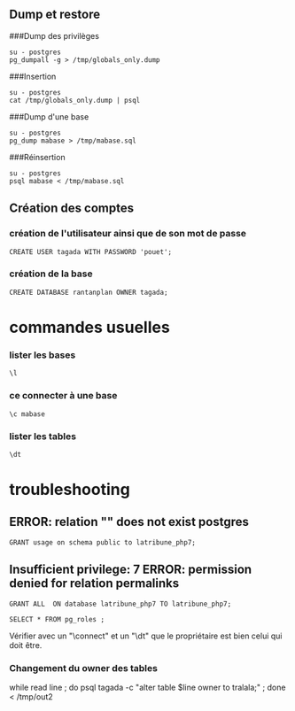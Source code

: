 ## Dump et restore
###Dump des privilèges
```
su - postgres
pg_dumpall -g > /tmp/globals_only.dump
```
###Insertion
```
su - postgres
cat /tmp/globals_only.dump | psql
```

###Dump d'une base 
```
su - postgres
pg_dump mabase > /tmp/mabase.sql
```
###Réinsertion 
```
su - postgres
psql mabase < /tmp/mabase.sql
```
## Création des comptes
### création de l'utilisateur ainsi que de son mot de passe
```
CREATE USER tagada WITH PASSWORD 'pouet';
```
### création de la base
```
CREATE DATABASE rantanplan OWNER tagada;
```
# commandes usuelles
### lister les bases
```
\l
```
### ce connecter à une base
```
\c mabase
```
### lister les tables
```
\dt
```
# troubleshooting

## ERROR:  relation "" does not exist postgres
```
GRANT usage on schema public to latribune_php7;
```
## Insufficient privilege: 7 ERROR:  permission denied for relation permalinks
```
GRANT ALL  ON database latribune_php7 TO latribune_php7;
```
```
SELECT * FROM pg_roles ;
```
Vérifier avec un "\connect" et un "\dt" que le propriétaire est bien celui qui doit être.

### Changement du owner des tables 

while read line ; do psql tagada -c "alter table $line owner to tralala;" ; done <  /tmp/out2
